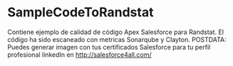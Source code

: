 # SampleCodeToRandstat
Contiene ejemplo de calidad de código Apex Salesforce  para Randstat. El código ha sido escaneado con metricas Sonarqube y Clayton. POSTDATA: Puedes generar imagen con tus certificados Salesforce para tu perfil profesional linkedIn en http://salesforce4all.com/
